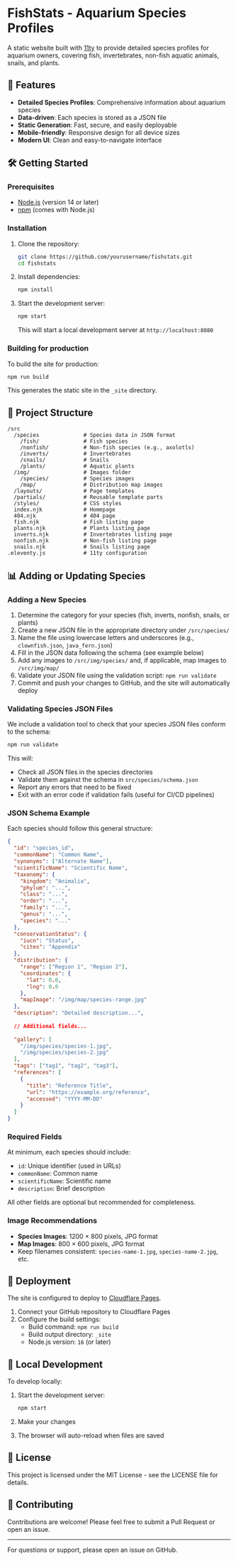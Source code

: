 # FishStats - Aquarium Species Profiles

A static website built with [11ty](https://www.11ty.dev/) to provide detailed species profiles for aquarium owners, covering fish, invertebrates, non-fish aquatic animals, snails, and plants.

## 📝 Features

- **Detailed Species Profiles**: Comprehensive information about aquarium species
- **Data-driven**: Each species is stored as a JSON file
- **Static Generation**: Fast, secure, and easily deployable
- **Mobile-friendly**: Responsive design for all device sizes
- **Modern UI**: Clean and easy-to-navigate interface

## 🛠️ Getting Started

### Prerequisites

- [Node.js](https://nodejs.org/) (version 14 or later)
- [npm](https://www.npmjs.com/) (comes with Node.js)

### Installation

1. Clone the repository:
   ```bash
   git clone https://github.com/yourusername/fishstats.git
   cd fishstats
   ```

2. Install dependencies:
   ```bash
   npm install
   ```

3. Start the development server:
   ```bash
   npm start
   ```
   
   This will start a local development server at `http://localhost:8080`

### Building for production

To build the site for production:

```bash
npm run build
```

This generates the static site in the `_site` directory.

## 📂 Project Structure

```
/src
  /species              # Species data in JSON format
    /fish/              # Fish species
    /nonfish/           # Non-fish species (e.g., axolotls)
    /inverts/           # Invertebrates
    /snails/            # Snails
    /plants/            # Aquatic plants
  /img/                 # Images folder
    /species/           # Species images
    /map/               # Distribution map images
  /layouts/             # Page templates
  /partials/            # Reusable template parts
  /styles/              # CSS styles
  index.njk             # Homepage
  404.njk               # 404 page
  fish.njk              # Fish listing page
  plants.njk            # Plants listing page
  inverts.njk           # Invertebrates listing page
  nonfish.njk           # Non-fish listing page
  snails.njk            # Snails listing page
.eleventy.js            # 11ty configuration
```

## 📊 Adding or Updating Species

### Adding a New Species

1. Determine the category for your species (fish, inverts, nonfish, snails, or plants)
2. Create a new JSON file in the appropriate directory under `/src/species/`
3. Name the file using lowercase letters and underscores (e.g., `clownfish.json`, `java_fern.json`)
4. Fill in the JSON data following the schema (see example below)
5. Add any images to `/src/img/species/` and, if applicable, map images to `/src/img/map/`
6. Validate your JSON file using the validation script: `npm run validate`
7. Commit and push your changes to GitHub, and the site will automatically deploy

### Validating Species JSON Files

We include a validation tool to check that your species JSON files conform to the schema:

```bash
npm run validate
```

This will:
- Check all JSON files in the species directories
- Validate them against the schema in `src/species/schema.json`
- Report any errors that need to be fixed
- Exit with an error code if validation fails (useful for CI/CD pipelines)

### JSON Schema Example

Each species should follow this general structure:

```json
{
  "id": "species_id",
  "commonName": "Common Name",             
  "synonyms": ["Alternate Name"],          
  "scientificName": "Scientific Name",     
  "taxonomy": {
    "kingdom": "Animalia",
    "phylum": "...",
    "class": "...",
    "order": "...",
    "family": "...",
    "genus": "...",
    "species": "..."                       
  },
  "conservationStatus": {
    "iucn": "Status",              
    "cites": "Appendix"               
  },
  "distribution": {
    "range": ["Region 1", "Region 2"], 
    "coordinates": {                      
      "lat": 0.0,
      "lng": 0.0
    },
    "mapImage": "/img/map/species-range.jpg"
  },
  "description": "Detailed description...",
  
  // Additional fields...
  
  "gallery": [
    "/img/species/species-1.jpg",
    "/img/species/species-2.jpg"
  ],
  "tags": ["tag1", "tag2", "tag3"],
  "references": [
    {
      "title": "Reference Title",
      "url": "https://example.org/reference",
      "accessed": "YYYY-MM-DD"
    }
  ]
}
```

### Required Fields

At minimum, each species should include:

- `id`: Unique identifier (used in URLs)
- `commonName`: Common name 
- `scientificName`: Scientific name
- `description`: Brief description

All other fields are optional but recommended for completeness.

### Image Recommendations

- **Species Images**: 1200 × 800 pixels, JPG format
- **Map Images**: 800 × 600 pixels, JPG format
- Keep filenames consistent: `species-name-1.jpg`, `species-name-2.jpg`, etc.

## 🚀 Deployment

The site is configured to deploy to [Cloudflare Pages](https://pages.cloudflare.com/).

1. Connect your GitHub repository to Cloudflare Pages
2. Configure the build settings:
   - Build command: `npm run build`
   - Build output directory: `_site`
   - Node.js version: `16` (or later)

## 🧪 Local Development

To develop locally:

1. Start the development server:
   ```bash
   npm start
   ```

2. Make your changes
3. The browser will auto-reload when files are saved

## 📄 License

This project is licensed under the MIT License - see the LICENSE file for details.

## 🤝 Contributing

Contributions are welcome! Please feel free to submit a Pull Request or open an issue.

---

For questions or support, please open an issue on GitHub. 